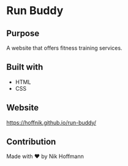 # Run Buddy

## Purpose
A website that offers fitness training services.

## Built with 
* HTML
* CSS

## Website
https://hoffnik.github.io/run-buddy/

## Contribution
Made with ❤️ by Nik Hoffmann
